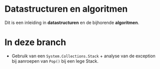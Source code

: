 # Datastructuren en algoritmen

Dit is een inleiding in **datastructuren** en de bijhorende **algoritmen**.

# In deze branch

- Gebruik van een `System.Collections.Stack` + analyse van de exception bij aanroepen van `Pop()` bij een lege Stack.